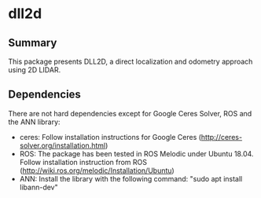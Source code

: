 # dll2d

## Summary
This package presents DLL2D, a direct localization and odometry approach using 2D LIDAR. 

## Dependencies
There are not hard dependencies except for Google Ceres Solver, ROS and the ANN library:
 - ceres: Follow installation instructions for Google Ceres (http://ceres-solver.org/installation.html)
 - ROS: The package has been tested in ROS Melodic under Ubuntu 18.04. Follow installation instruction from ROS (http://wiki.ros.org/melodic/Installation/Ubuntu)
 - ANN: Install the library with the following command: "sudo apt install libann-dev"


